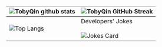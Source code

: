 | ![TobyQin github stats](https://github-readme-stats.vercel.app/api?username=tobyqin&show_icons=true&theme=react) | ![TobyQin GitHub Streak](https://github-readme-streak-stats.herokuapp.com/?user=tobyqin&theme=react) |
| --- | --- |
| ![Top Langs](https://github-readme-stats.vercel.app/api/top-langs/?username=tobyqin&layout=compact&langs_count=8&card_width=465&theme=react) |Developers' Jokes<br/><br/> ![Jokes Card](https://readme-jokes.vercel.app/api?theme=react&hideBorder) |


